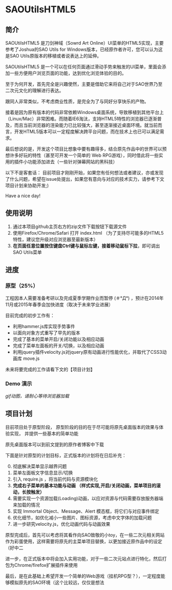 SAOUtilsHTML5
=============

## 简介

SAOUtilsHTML5 是刀剑神域（Sowrd Art Online）UI菜单的HTML5实现，主要参考了Joshua的SAO Utils for Windows版本，已经原作者许可，您可以认为这是SAO Utils原版本的移植或者说表达上的延伸。

SAOUtilsHTML5 是一个可以在任何页面通过滑动手势来触发的UI菜单，里面会添加一些方便用户浏览页面的功能，达到优化浏览体验的目的。

至于为何开发，首先完全是兴趣使然，主要是借助它来将自己对于SAO世界乃至二次元文化的理解进行表达。

跟同人非常类似，不考虑商业性质，是完全为了与同好分享快乐的产物。

接着是因为原有版本的代码非常依赖Windows桌面系统，导致移植到其他平台上（Linux/Mac）非常困难。而随着IE6淘汰，支持HTML5特性的浏览器已逐渐普及，而且当前浏览器的渲染能力已比较强大，甚至逐渐接近桌面环境。就当前而言，开发HTML5版本可以一定程度解决跨平台问题，而在技术上也已可以满足需求。

最后想说的是，开发这个项目比想象中要有趣得多，结合原先作品中的世界可以预想许多好玩的特性（甚至可开发一个简单的 Web RPG游戏），同时借此将一些实用的插件小功能添加进去（一些针对弹幕网站的黑科技）

以下不是客套话： 目前项目才刚刚开始，如果您有任何想法或者建议，亦或发现了什么问题，希望在issue处提出，如果您有意向与对应的技术实力，请参考下文项目计划来协助开发;)

Have a nice day!

## 使用说明

1. 通过本项目github主页右方的zip文件下载按钮下载源文件  
2. 使用Firefox/Chrome/Safari 打开 index.html （为了支持尽可能多的HTML5特性，建议您升级对应浏览器至最新版本）  
3. **在页面任意位置按住键盘Ctrl键与鼠标左键，接着移动鼠标下拉**，即可调出SAO Utils菜单

## 进度

### 原型（25%）

工程因本人需要准备考研以及完成夏季学期作业而暂停 (＃°Д°) ，预计在2014年11月或2015年春季会加快进度（取决于未来学业进展）

目前完成的初步工作有： 

+ 利用hammer.js库实现手势事件
+ 以面向对象方式重写了早先的版本
+ 完成了基本的菜单开启/关闭功能以及相应动画
+ 完成了菜单左面板的开关/切换，以及相应动画
+ 利用jquery插件velocity.js对jquery原有动画进行性能优化，并取代了CSS3动画库 move.js

未来将要完成的工作请看下文的【项目计划】

### Demo 演示

*gif动图，请耐心等待浏览器加载*

## 项目计划

目前项目处于原型阶段， 原型阶段的目的在于尽可能将原先桌面版本的效果与体验实现， 并提供一些基本的简单功能

原先桌面版本可以到前文提到的原作者博客中下载

下面是针对原型的计划目标，正式版本的计划将在日后补充：

0. 彻底解决菜单显示越界问题
0. 菜单左面板文字信息显示/切换
1. 引入 require.js ，将当前代码与资源模块化  
2. **完成右子菜单的基本功能与动画 （样式实现,开启/关闭动画，菜单项目的滚动，长按触发）**
3. 需要实现一个资源加载(Loading)动画，以应对资源与代码需要存放服务器端来加载的情况
4. 实现 Immortal Object、Message、Alert 模态框，将它们与对应事件绑定
5. 优化细节，如优化减小一些图片、图标资源，考虑中文字体的加载问题
6. 进一步研究velocity.js，优化动画代码与动画效果

原型完成后，首先可以考虑将其看作向SAO致敬的小toy，在一些二次元相关网站作为彩蛋使用，这样需要将原先的主菜单项目替换，以更加接近原作品中的设定（好中二

进一步，在正式版本中将会加入实用功能，对于一些二次元站点进行特化，然后打包为Chrome/firefox扩展插件来使用

最后，是在此基础上希望开发一个简单的Web游戏（挂机RPG型？），一定程度能够模拟原先的SAO环境（这个比较远，仅仅是想法

